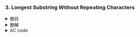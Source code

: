 ### 3. Longest Substring Without Repeating Characters  

<details>

<summary>題目</summary> 

Given a string `s` , find the length of the longest
substring without repeating characters.  

給予一字串 `s` ，回傳沒有重複字元的子字串的長度。  

### Example 1:  

> Input: s = "abcabcbb"  
> Output: 3  
> Explanation: The answer is "abc", with the length of 3.  

### Example 2:  

> Input: s = "bbbbb"  
> Output: 1  
> Explanation: The answer is "b", with the length of 1.  

### Example 3:  

> Input: s = "pwwkew"  
> Output: 3  
> Explanation: The answer is "wke", with the length of 3.  
> Notice that the answer must be a substring, "pwke" is a subsequence and not a substring.  

### Constraints:  

* $0 \leq s.length \leq 5 * 10^4$  
* s consists of English letters, digits, symbols and spaces.  

</details>

<details>

<summary>題解</summary>

字元轉換成 ASCII code，紀錄某字元最近一次出現的位置  
利用雙指針的方式掃描字串  

右方指針一直向右掃描，如果遇到重複的話  
左方指針移動到重複字元最近一次出現的位置，再計算子字串長度  

```cpp
class Solution {
public:
    int lengthOfLongestSubstring(string s) {
        int b[300]={0};
        int mx=0;
        int l=0,r=0;
        for(;r<s.size();r++){
            l=max(b[s[r]],l);
            mx=max(mx,r-l+1);
            b[s[r]]=r+1;
        }
        return mx;
    }
};
```

<img width="668" alt="leet0003_0" src="https://github.com/user-attachments/assets/e25aff9c-ae6c-48ac-b175-831cb1357a96">  

* 空間複雜度： $O(1)$  
* 時間複雜度： $O(s.size())$  

</details>

<details>

<summary>AC code</summary>

```cpp
class Solution {
public:
    int lengthOfLongestSubstring(string s) {
        int b[300]={0};
        int mx=0;
        int l=0,r=0;
        for(;r<s.size();r++){
            l=max(b[s[r]],l);
            mx=max(mx,r-l+1);
            b[s[r]]=r+1;
        }
        return mx;
    }
};
```

</details>
